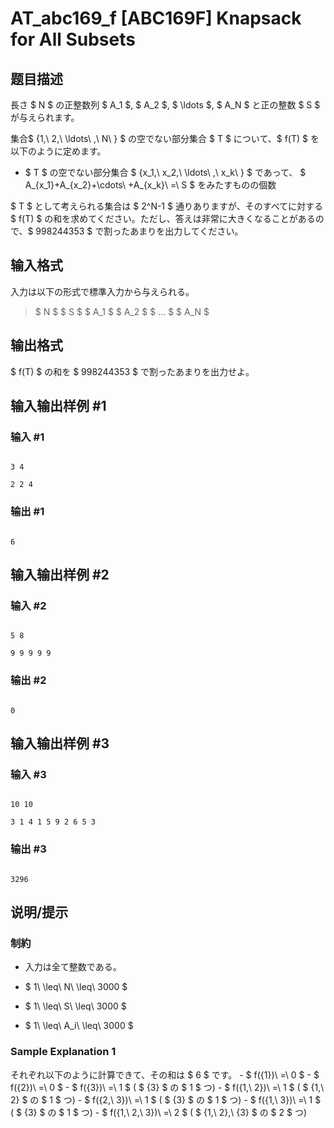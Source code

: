 # AT_abc169_f [ABC169F] Knapsack for All Subsets

## 题目描述

[problemUrl]: https://atcoder.jp/contests/abc169/tasks/abc169_f

長さ $ N $ の正整数列 $ A_1 $, $ A_2 $, $ \ldots $, $ A_N $ と正の整数 $ S $ が与えられます。  
 集合$ \{1,\ 2,\ \ldots\ ,\ N\ \} $ の空でない部分集合 $ T $ について、$ f(T) $ を以下のように定めます。

- $ T $ の空でない部分集合 $ \{x_1,\ x_2,\ \ldots\ ,\ x_k\ \} $ であって、 $ A_{x_1}+A_{x_2}+\cdots\ +A_{x_k}\ =\ S $ をみたすものの個数

$ T $ として考えられる集合は $ 2^N-1 $ 通りありますが、そのすべてに対する $ f(T) $ の和を求めてください。ただし、答えは非常に大きくなることがあるので、$ 998244353 $ で割ったあまりを出力してください。

## 输入格式

入力は以下の形式で標準入力から与えられる。

> $ N $ $ S $ $ A_1 $ $ A_2 $ $ ... $ $ A_N $

## 输出格式

$ f(T) $ の和を $ 998244353 $ で割ったあまりを出力せよ。

## 输入输出样例 #1

### 输入 #1

```
3 4
2 2 4
```

### 输出 #1

```
6
```

## 输入输出样例 #2

### 输入 #2

```
5 8
9 9 9 9 9
```

### 输出 #2

```
0
```

## 输入输出样例 #3

### 输入 #3

```
10 10
3 1 4 1 5 9 2 6 5 3
```

### 输出 #3

```
3296
```

## 说明/提示

### 制約

- 入力は全て整数である。
- $ 1\ \leq\ N\ \leq\ 3000 $
- $ 1\ \leq\ S\ \leq\ 3000 $
- $ 1\ \leq\ A_i\ \leq\ 3000 $

### Sample Explanation 1

それぞれ以下のように計算できて、その和は $ 6 $ です。 - $ f(\{1\})\ =\ 0 $ - $ f(\{2\})\ =\ 0 $ - $ f(\{3\})\ =\ 1 $ ( $ \{3\} $ の $ 1 $ つ) - $ f(\{1,\ 2\})\ =\ 1 $ ( $ \{1,\ 2\} $ の $ 1 $ つ) - $ f(\{2,\ 3\})\ =\ 1 $ ( $ \{3\} $ の $ 1 $ つ) - $ f(\{1,\ 3\})\ =\ 1 $ ( $ \{3\} $ の $ 1 $ つ) - $ f(\{1,\ 2,\ 3\})\ =\ 2 $ ( $ \{1,\ 2\},\ \{3\} $ の $ 2 $ つ)